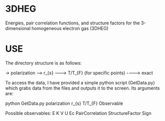 3DHEG
=====

Energies, pair correlation functions, and structure factors for the 3-dimensional homogeneous electron gas (3DHEG)

USE
===

The directory structure is as follows:

-> polarization
--> r_{s}
---> T/T_{F}
(for specific points)
----> exact

To access the data, I have provided a simple python script (GetData.py) which grabs data from the files and outputs it to the screen.
Its arguments are:

python GetData.py polarization r_{s} T/T_{F} Observable

Possible observables:
  E
  K
  V
  U
  Ec
  PairCorrelation
  StructureFactor
  Sign
